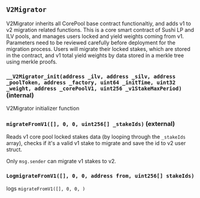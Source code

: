 ## `V2Migrator`

V2Migrator inherits all CorePool base contract functionaltiy, and adds
v1 to v2 migration related functions. This is a core smart contract of
Sushi LP and ILV pools, and manages users locked and yield weights coming
from v1.
Parameters need to be reviewed carefully before deployment for the migration process.
Users will migrate their locked stakes, which are stored in the contract,
and v1 total yield weights by data stored in a merkle tree using merkle proofs.

### `__V2Migrator_init(address _ilv, address _silv, address _poolToken, address _factory, uint64 _initTime, uint32 _weight, address _corePoolV1, uint256 _v1StakeMaxPeriod)` (internal)

V2Migrator initializer function

### `migrateFromV1([], 0, 0, uint256[] _stakeIds)` (external)

Reads v1 core pool locked stakes data (by looping through the `_stakeIds` array),
checks if it's a valid v1 stake to migrate and save the id to v2 user struct.

Only `msg.sender` can migrate v1 stakes to v2.

### `LogmigrateFromV1([], 0, 0, address from, uint256[] stakeIds)`

logs `migrateFromV1([], 0, 0, )`
